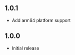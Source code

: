 <!-- https://developers.home-assistant.io/docs/add-ons/presentation#keeping-a-changelog -->

## 1.0.1

- Add arm64 platform support

## 1.0.0

- Initial release
